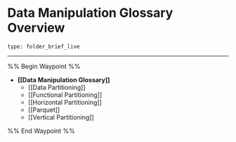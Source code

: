 # Data Manipulation Glossary Overview
 
```ccard
type: folder_brief_live
```
 
---

%% Begin Waypoint %%
- **[[Data Manipulation Glossary]]**
	- [[Data Partitioning]]
	- [[Functional Partitioning]]
	- [[Horizontal Partitioning]]
	- [[Parquet]]
	- [[Vertical Partitioning]]

%% End Waypoint %%